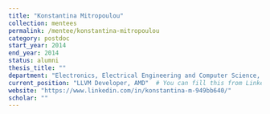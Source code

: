 ```yaml
---
title: "Konstantina Mitropoulou"
collection: mentees
permalink: /mentee/konstantina-mitropoulou
category: postdoc
start_year: 2014
end_year: 2014
status: alumni
thesis_title: ""
department: "Electronics, Electrical Engineering and Computer Science, Queens University Belfast"
current_position: "LLVM Developer, AMD"  # You can fill this from LinkedIn
website: "https://www.linkedin.com/in/konstantina-m-949bb640/"
scholar: ""
---
```

